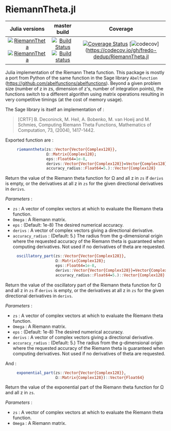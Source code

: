 # RiemannTheta.jl

|Julia versions | master build | Coverage |
|:-------------:|:------------:|:--------:|
|[![RiemannTheta](http://pkg.julialang.org/badges/RiemannTheta_0.7.svg)](http://pkg.julialang.org/?pkg=RiemannTheta&ver=0.7) [![RiemannTheta](http://pkg.julialang.org/badges/RiemannTheta_1.0.svg)](http://pkg.julialang.org/?pkg=RiemannTheta&ver=1.0)  | [![Build Status](https://travis-ci.org/fredo-dedup/RiemannTheta.jl.svg?branch=master)](https://travis-ci.org/fredo-dedup/RiemannTheta.jl) [![Build status](https://ci.appveyor.com/api/projects/status/87uu6gk6dp6dr3q9/branch/master?svg=true)](https://ci.appveyor.com/project/fredo-dedup/riemanntheta-jl/branch/master) | [![Coverage Status](https://coveralls.io/repos/github/fredo-dedup/RiemannTheta.jl/badge.svg?branch=master)](https://coveralls.io/github/fredo-dedup/RiemannTheta.jl?branch=master) [![codecov](https://codecov.io/gh/fredo-dedup/RiemannTheta.jl/branch/master/graph/badge.svg)](https://codecov.io/gh/fredo-dedup/RiemannTheta.jl |

Julia implementation of the Riemann Theta function. This package is mostly a port
from Python of the same function in the Sage library `Abelfunction`
(https://github.com/abelfunctions/abelfunctions). Beyond a given problem size (number of z
in zs, dimension of z's, number of integration  points), the functions switch to a different algorithm
using matrix operations resulting in very competitive timings (at the cost of memory usage).

The Sage library is itself an implementation of :


> [CRTF] B. Deconinck, M.  Heil, A. Bobenko, M. van Hoeij and M. Schmies,
> Computing Riemann Theta Functions, Mathematics of Computation, 73, (2004),
> 1417-1442.

Exported function are :

```julia
     riemanntheta(zs::Vector{Vector{Complex128}},
                  Ω::Matrix{Complex128};
                  eps::Float64=1e-8,
                  derivs::Vector{Vector{Complex128}}=Vector{Complex128}[],
                  accuracy_radius::Float64=5.)::Vector{Complex128}
```

Return the value of the Riemann theta function for Ω and all z in `zs` if
`derivs` is empty, or the derivatives at all z in `zs` for the given directional
derivatives in `derivs`.

_Parameters_ :
- `zs` : A vector of complex vectors at which to evaluate the Riemann theta function.
- `Omega` : A Riemann matrix.
- `eps` : (Default: 1e-8) The desired numerical accuracy.
- `derivs` : A vector of complex vectors giving a directional derivative.
- `accuracy_radius` : (Default: 5.) The radius from the g-dimensional origin
where the requested accuracy of the Riemann theta is guaranteed when computing
derivatives. Not used if no derivatives of theta are requested.


```julia
     oscillatory_part(zs::Vector{Vector{Complex128}},
                      Ω::Matrix{Complex128};
                      eps::Float64=1e-8,
                      derivs::Vector{Vector{Complex128}}=Vector{Complex128}[],
                      accuracy_radius::Float64=5.)::Vector{Complex128}
```

Return the value of the oscillatory part of the Riemann theta function for Ω and
all z in `zs` if `derivs` is empty, or the derivatives at all z in `zs` for the
given directional derivatives in `derivs`.

_Parameters_ :
- `zs` : A vector of complex vectors at which to evaluate the Riemann theta function.
- `Omega` : A Riemann matrix.
- `eps` : (Default: 1e-8) The desired numerical accuracy.
- `derivs` : A vector of complex vectors giving a directional derivative.
- `accuracy_radius` : (Default: 5.) The radius from the g-dimensional origin
where the requested accuracy of the Riemann theta is guaranteed when computing
derivatives. Not used if no derivatives of theta are requested.


And :

```julia
     exponential_part(zs::Vector{Vector{Complex128}},
                      Ω::Matrix{Complex128})::Vector{Float64}
```

Return the value of the exponential part of the Riemann theta function for Ω and
all z in `zs`.

_Parameters_ :
- `zs` : A vector of complex vectors at which to evaluate the Riemann theta function.
- `Omega` : A Riemann matrix.
